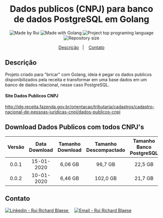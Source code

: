 <h1 align="center">
    Dados publicos (CNPJ) para banco de dados PostgreSQL em Golang
</h1>
<p align="center">  
  <img alt="Made by Rui" src="https://img.shields.io/badge/Made%20by-ruiblaese-%2304D361">  
  <img alt="Made with Golang" src="https://img.shields.io/badge/Made%20with-Golang-%1f425f">  
  <img alt="Project top programing language" src="https://img.shields.io/github/languages/top/ruiblaese/dados-publicos-cnpj-para-postgresql">  
  <img alt="Repository size" src="https://img.shields.io/github/repo-size/ruiblaese/dados-publicos-cnpj-para-postgresql">   
</p>

<p align="center">
    <a href="#descricao">Descrição</a>&nbsp;&nbsp;&nbsp;|&nbsp;&nbsp;&nbsp;    
    <a href="#contato">Contato</a>
</p>

## Descrição
Projeto criado para "bricar" com Golang, ideia é pegar os dados publicos disponibilizados pela receita e transformar em uma base dados em um banco de dados relacional, nesse caso PostgreSQL.

#### Site Dados Publicos CNPJ
http://idg.receita.fazenda.gov.br/orientacao/tributaria/cadastros/cadastro-nacional-de-pessoas-juridicas-cnpj/dados-publicos-cnpj

## Download Dados Publicos com todos CNPJ's

| Versão | Data Download | Tamanho Download | Tamanho Descompactado | Tamanho Banco PostgreSQL | Tamanho Backup PostgreSQL | Link |
|:------:|:-------------:|:----------------:|:---------------------:|:------------------------:|:-------------------------:|------|
| 0.0.1  |   15-01-2020  |      6,06 GB     |        96,7 GB        |          22,5 GB         |          3,15 GB          |  [Link para Download](https://drive.google.com/file/d/1oTWhFzPsJLMQwfLCUd38berjjy1cfmhq/view?usp=sharing)    |
| 0.0.2  |   10-01-2020  |      6,46 GB     |        102,0 GB        |          21,7 GB         |          3,38 GB          |  [Link para Download]()    |


## Contato

<a href="https://www.linkedin.com/in/ruiblaese/" target="_blank" >
  <img alt="Linkedin - Rui Richard Blaese" src="https://img.shields.io/badge/Linkedin--%23F8952D?style=social&logo=linkedin">
</a>&nbsp;&nbsp;&nbsp;
<a href="mailto:ruiblaese@gmail.com" target="_blank" >
  <img alt="Email - Rui Richard Blaese" src="https://img.shields.io/badge/Email--%23F8952D?style=social&logo=gmail">
</a> 
